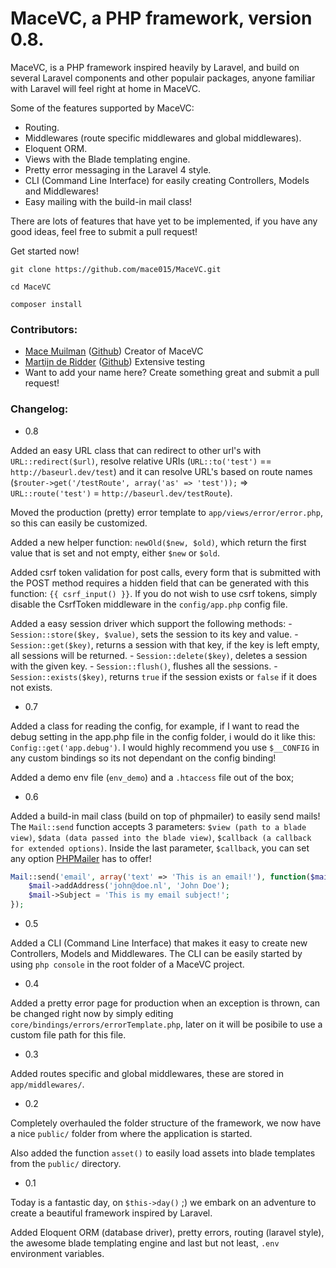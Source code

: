 # MaceVC, a PHP framework, version 0.8.

MaceVC, is a PHP framework inspired heavily by Laravel, and build on several Laravel components and other populair packages, anyone familiar with Laravel will feel right at home in MaceVC.

Some of the features supported by MaceVC:

 * Routing.
 * Middlewares (route specific middlewares and global middlewares).
 * Eloquent ORM.
 * Views with the Blade templating engine.
 * Pretty error messaging in the Laravel 4 style.
 * CLI (Command Line Interface) for easily creating Controllers, Models and Middlewares!
 * Easy mailing with the build-in mail class!

There are lots of features that have yet to be implemented, if you have any good ideas, feel free to submit a pull request!

Get started now!

```
git clone https://github.com/mace015/MaceVC.git

cd MaceVC

composer install
```

### Contributors:

 * [Mace Muilman](http://macemuilman.nl) ([Github](https://github.com/mace015)) Creator of MaceVC
 * [Martijn de Ridder](http://moodles.nl) ([Github](https://github.com/moodlesmedia)) Extensive testing
 * Want to add your name here? Create something great and submit a pull request!

### Changelog:

* 0.8

Added an easy URL class that can redirect to other url's with `URL::redirect($url)`, resolve relative URIs (`URL::to('test')` == `http://baseurl.dev/test`) and it can resolve URL's based on route names (`$router->get('/testRoute', array('as' => 'test'));` => `URL::route('test')` = `http://baseurl.dev/testRoute`).

Moved the production (pretty) error template to `app/views/error/error.php`, so this can easily be customized.

Added a new helper function: `newOld($new, $old)`, which return the first value that is set and not empty, either `$new` or `$old`.

Added csrf token validation for post calls, every form that is submitted with the POST method requires a hidden field that can be generated with this function: `{{ csrf_input() }}`.
If you do not wish to use csrf tokens, simply disable the CsrfToken middleware in the `config/app.php` config file.

Added a easy session driver which support the following methods:
    - `Session::store($key, $value)`, sets the session to its key and value.
    - `Session::get($key)`, returns a session with that key, if the key is left empty, all sessions will be returned.
    - `Session::delete($key)`, deletes a session with the given key.
    - `Session::flush()`, flushes all the sessions.
    - `Session::exists($key)`, returns `true` if the session exists or `false` if it does not exists.

* 0.7

Added a class for reading the config, for example, if I want to read the debug setting in the app.php file in the config folder, i would do it like this: `Config::get('app.debug')`.
I would highly recommend you use `$__CONFIG` in any custom bindings so its not dependant on the config binding!

Added a demo env file (`env_demo`) and a `.htaccess` file out of the box;

* 0.6

Added a build-in mail class (build on top of phpmailer) to easily send mails!
The `Mail::send` function accepts 3 parameters: `$view (path to a blade view)`, `$data (data passed into the blade view)`, `$callback (a callback for extended options)`.
Inside the last parameter, `$callback`, you can set any option [PHPMailer](https://github.com/PHPMailer/PHPMailer) has to offer!
```php
Mail::send('email', array('text' => 'This is an email!'), function($mail){
    $mail->addAddress('john@doe.nl', 'John Doe');
    $mail->Subject = 'This is my email subject!';
});
```

* 0.5

Added a CLI (Command Line Interface) that makes it easy to create new Controllers, Models and Middlewares.
The CLI can be easily started by using `php console` in the root folder of a MaceVC project.

* 0.4

Added a pretty error page for production when an exception is thrown, can be changed right now by simply editing `core/bindings/errors/errorTemplate.php`, later on it will be posibile to use a custom file path for this file.

* 0.3

Added routes specific and global middlewares, these are stored in `app/middlewares/`.

* 0.2

Completely overhauled the folder structure of the framework, we now have a nice `public/` folder from where the application is started.

Also added the function `asset()` to easily load assets into blade templates from the `public/` directory.

* 0.1

Today is a fantastic day, on `$this->day()` ;) we embark on an adventure to create a beautiful framework inspired by Laravel.

Added Eloquent ORM (database driver), pretty errors, routing (laravel style), the awesome blade templating engine and last but not least, `.env` environment variables.
